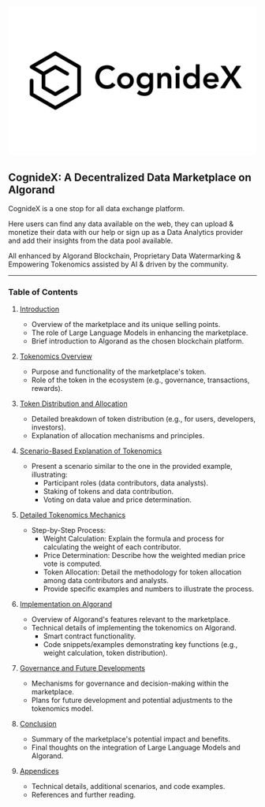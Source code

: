 
![Alt text](<Cognidex White Large.png>)

## **CognideX: A Decentralized Data Marketplace on Algorand**

CognideX is a one stop for all data exchange platform.

Here users can find any data available on the web, they can upload & monetize their data with our help or sign up as a Data Analytics provider and add their insights from the data pool available. 

All enhanced by Algorand Blockchain, Proprietary Data Watermarking & Empowering Tokenomics assisted by AI & driven by the community.

---

### Table of Contents
1. [Introduction](Introduction.md)
   - Overview of the marketplace and its unique selling points.
   - The role of Large Language Models in enhancing the marketplace.
   - Brief introduction to Algorand as the chosen blockchain platform.

2. [Tokenomics Overview](#2-tokenomics-overview)
   - Purpose and functionality of the marketplace's token.
   - Role of the token in the ecosystem (e.g., governance, transactions, rewards).

3. [Token Distribution and Allocation](#3-token-distribution-and-allocation)
   - Detailed breakdown of token distribution (e.g., for users, developers, investors).
   - Explanation of allocation mechanisms and principles.

4. [Scenario-Based Explanation of Tokenomics](#4-scenario-based-explanation-of-tokenomics)
   - Present a scenario similar to the one in the provided example, illustrating:
     - Participant roles (data contributors, data analysts).
     - Staking of tokens and data contribution.
     - Voting on data value and price determination.

5. [Detailed Tokenomics Mechanics](#5-detailed-tokenomics-mechanics)
   - Step-by-Step Process:
     - Weight Calculation: Explain the formula and process for calculating the weight of each contributor.
     - Price Determination: Describe how the weighted median price vote is computed.
     - Token Allocation: Detail the methodology for token allocation among data contributors and analysts.
     - Provide specific examples and numbers to illustrate the process.

6. [Implementation on Algorand](#6-implementation-on-algorand)
   - Overview of Algorand's features relevant to the marketplace.
   - Technical details of implementing the tokenomics on Algorand.
     - Smart contract functionality.
     - Code snippets/examples demonstrating key functions (e.g., weight calculation, token distribution).

7. [Governance and Future Developments](#7-governance-and-future-developments)
   - Mechanisms for governance and decision-making within the marketplace.
   - Plans for future development and potential adjustments to the tokenomics model.

8. [Conclusion](#8-conclusion)
   - Summary of the marketplace's potential impact and benefits.
   - Final thoughts on the integration of Large Language Models and Algorand.

9. [Appendices](#9-appendices)
   - Technical details, additional scenarios, and code examples.
   - References and further reading.
